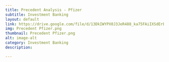 ```yaml
---
title: Precedent Analysis - Pfizer
subtitle: Investment Banking
layout: default
link: https://drive.google.com/file/d/13DkIWYPX0J3JeR488_ka75FAiIXSdErB/view
img: Precedent Pfizer.png
thumbnail: Precedent Pfizer.png
alt: image-alt
category: Investment Banking
description:

---
```

